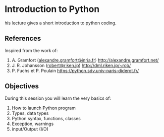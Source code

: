 # Introduction to Python

his lecture gives a short introduction to python coding.

## References

Inspired from the work of:

1. A. Gramfort (alexandre.gramfort@inria.fr) http://alexandre.gramfort.net/
2. J. R. Johansson (robert@riken.jp) http://dml.riken.jp/~rob/
3. P. Fuchs et P. Poulain https://python.sdv.univ-paris-diderot.fr/


## Objectives

During this session you will learn the very basics of:

1. How to launch Python program
2. Types, data types
3. Python syntax, functions, classes
4. Exception, warnings
5. input/Output (I/O)
